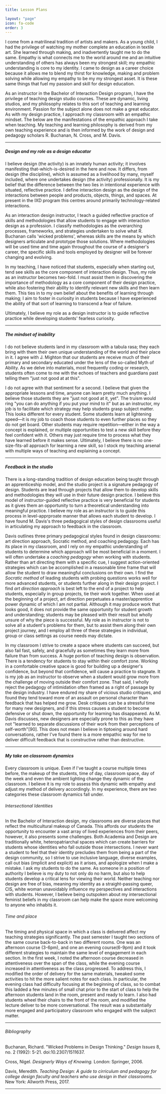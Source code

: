 ```yaml
---
title: Lesson Plans

layout: "page"
icon: fa-code
order: 3
---
```


I come from a matrilineal tradition of artists and makers. As a young child, I had the privilege of watching my mother complete an education in textile art. She learned through making, and inadvertently taught me to do the same. Empathy is what connects me to the world around me and an intuitive understanding of others has always been my strongest skill; my empathic understanding is core to my identity. I came to design as a career choice because it allows me to blend my thirst for knowledge, making and problem solving while allowing my empathy to be my my strongest asset. It is these same things that fuel my passion and skill for design education. 

As an instructor in the Bachelor of Interaction Design program, I have the privilege of teaching design studio courses. These are dynamic, living studios, and my philosophy relates to this sort of teaching and learning environment. Passion for the subject alone does not make a great educator.  As with my design practice, I approach my classroom with an empathic mindset. The below are the manifestations of the empathic approach I take when teaching. My teaching and learning philosophy is derived from my own teaching experience and is then informed by the work of design and pedagogy scholars R. Buchanan, N. Cross, and M. Davis. 



------



##### Design and my role as a design educator

I believe design (the activity) is an innately human activity; it involves manifesting that-which-is-desired in the here and now. It differs, from design (the discipline), which is assumed as a livelihood by many, myself included, where one undertakes design (the activity) professionally. It is my belief that the difference between the two lies in intentional experience with situated, reflective practice. I define interaction design as the design of the interactions between people and products, objects, things, and spaces.  At present in the IXD program this centres around primarily technology-related interactions. 

As an interaction design instructor, I teach a guided reflective practice of skills and methodologies that allow students to engage with interaction design as a profession. I classify methodologies as the overarching processes, frameworks, and strategies undertaken to solve what R. Buchanan calls 'wicked problems', whereas skills are the means by which designers articulate and prototype those solutions. Where methodologies will be used time and time again throughout the course of a designer's career, the specific skills and tools employed by designer will be forever changing and evolving. 

In my teaching, I have noticed that students, especially when starting out, tend see skills as the core component of interaction design. Thus, my role as an instructor becomes two-fold. I must assist them in discovering the importance of methodology as a core component of their design practice, while also fostering their ability to identify relevant new skills and then learn them. This ties in to my own belief about the benefits of learning through making; I aim to foster in curiosity in students because I have experienced the ability of that sort of learning to transcend a fear of failure. 

Ultimately, I believe my role as a design instructor is to guide reflective practice while developing students' fearless curiosity.  



------



##### The mindset of inability

I do not believe students land in my classroom with a tabula rasa; they each bring with them their own unique understanding of the world and their place in it. I agree with J. Mighton that our students are receive much of their primary and secondary educated under the lens of the so-called Myth of Ability. As we delve into materials, most frequently coding or research, students often come to  me with the echoes of teachers and guardians past telling them "just not good at at this". 

I do not agree with that sentiment for a second. I believe that given the appropriate lessons and time, anyone can learn pretty much anything. I believe those students they are "just not good at it, yet". The truism would ring "you can do anything if you put your mind to it" but as an instructor, my job is to facilitate which strategy may help students grasp subject matter. This looks different for every student. Some students learn at lightening speed—it is my job to coach those students to even further places so they do not get board. Other students may require repetition—either in the way a concept is explained, or multiple opportunities to test a new skill before they feel confident with it. Others may just require time to process what they have learned before it makes sense. Ultimately, I believe there is no one-size-fits-all approach for learning a new skill, so I stock my teaching arsenal with multiple ways of teaching and explaining a concept. 



------



##### Feedback in the studio

There is a long-standing tradition of design education being taught through an apprenticeship model, and the studio project is a signature pedagogy of design. Students are lead through projects that allow them to develop skills and methodologies they will use in their future design practice. I believe this model of instructor-guided reflective practice is very beneficial for students as it gives them an opportunity to turn a theoretical understanding into meaningful practice. I believe my role as an instructor is to guide this process in level-apprproate manner that allows each student to develop. I have found M. Davis's three pedagogical styles of design classrooms useful in articulating my approach to feedback in the classroom.

Davis outlines three primary pedagogical styles found in design classrooms: art direction approach, Socratic method, and coaching pedagogy. Each has its place in my classroom, and I rely on my empathic understanding of students to determine which approach will be most beneficial in a moment. I will often undertake a *coaching pedagogy* when working with students. Rather than art directing them with a specific cue, I suggest action-oriented strategies which can be accomplished in a reasonable time frame that will allow the student to draw meaningful conclusions on their own. I find the *Socratic method* of leading students with probing questions works well for more advanced students, or students further along in their design project. I find *art direction approach* is best left to the end of a project to help students, especially in group projects, tie their work together. When used at the beginning of a project, art direction perpetuates a master/apprentice power dynamic of which I am not partial. Although it may produce work that looks good, it does not provide the same opportunity for student growth and understanding; students may be pleased with their result but wholly unsure of why the piece is successful. My role as in instructor is not to solve all a student's problems for them, but to assist them along their own project journey, and I employ all three of these strategies in individual, group or class settings as course needs may dictate.

In my classroom I strive to create a space where students can succeed, but also fail fast, safely, and gracefully as sometimes they learn more from failure than from success. A huge portion of teaching design is observation. There is a tendency for students to stay within their comfort zone. Working in a comfortable creative space is good for building up a designer's confidence, but beyond that confidence,  will cause a practice to stagnate. It is my job as an instructor to observe when a student would grow more from the challenge of moving outside their comfort zone. That said, I wholly reject the pedagogy of intimidation often framed as a right of passage by the design industry. I have endured my share of vicious studio critiques, and found they tend toward more of an assault on personal character than feedback that has helped me grow. Desk critiques can be a stressful time for many new designers, and if this stress causes a student to become defensive or shut down, the opportunity for learning has disappeared. As M. Davis discusses, new designers are especially prone to this as they have not "learned to separate discussions of their work from their perceptions of self-worth"[90]. This does not mean I believe in tiptoeing around hard conversations, rather I've found there is a more empathic way for me to deliver difficult feedback that is constructive rather than destructive.



------



##### My take on classroom dynamics

Every classroom is unique. Even if I've taught a course multiple times before, the makeup of the students, time of day, classroom space, day of the week and even the ambient lighting change they dynamic of the classroom. I believe it is my role to assess this dynamic with empathy and adjust my method of delivery accordingly. In my experience, there are two categories these classroom dynamics fall under.



###### Intersectional Identities

In the Bachelor of Interaction design, my classrooms are diverse places that reflect the multicultural makeup of Canada. This affords our students the opportunity to encounter a vast array of lived experiences from their peers, however, it also presents some challenges. Both Academia and Design are traditionally white, heteropatriarchal spaces which can create barriers for students whose identities who fall outside those intersections. I never want a student to feel that their identity precludes them from being a part of the design community, so I strive to use inclusive language, diverse examples, call out bias (implicit and explicit) as it arises, and apologize when I make a mistake. I ask my students to do the same. As someone in a position of authority I believe is my duty to not only do no harm, but also to help students develop a critical lens for viewing their world. Neither teaching nor design are free of bias, meaning my identity as a straight-passing queer, CIS, white woman unavoidably influence my perspectives and interactions with students. However, I believe being outspoken about my intersectional feminist beliefs in my classroom can help make the space more welcoming to anyone who inhabits it.



###### Time and place

The timing and physical space in which a class is delivered affect my teaching strategies significantly. The past semester I taught two sections of the same course back-to-back in two different rooms. One was an afternoon course (3-6pm), and one an evening course(6-9pm) and it took different strategies to maintain the same level of engagement in each section. In the first week, I noted the afternoon course decreased in attentiveness over the span of the class, while the evening course increased in attentiveness as the class progressed. To address this, I modified the order of delivery for the same materials, tweaked some  activities to hit the more salient notes for each class. In particular, the evening class had difficulty focusing at the beginning of class, so to combat this Iadded a few minutes of small chat prior to the start of class to help the afternoon students land in the room, present and ready to learn.  I also had students wheel their chairs to the front of the room, and modified the lecture deliver to be more conversational. The result was a substantially more engaged and participatory classroom who engaged with the subject matter.  



------



###### Bibliography

Buchanan, Richard. "Wicked Problems in Design Thinking." *Design Issues* 8, no. 2 (1992): 5-21. doi:10.2307/1511637. 

Cross, Nigel. *Designerly Ways of Knowing.* London: Springer, 2006. 

Davis, Meredith. *Teaching Design: A guide to cirriculum and pedagogy for college design faculty and teachers who use design in their classrooms.* New York: Allworth Press, 2017.



------

